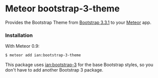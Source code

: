 Meteor bootstrap-3-theme
==================

Provides the Bootstrap Theme from [Bootstrap 3.3.1](http://getbootstrap.com) to your [Meteor](http://meteor.com) app.

### Installation

With Meteor 0.9:

```sh
$ meteor add ian:bootstrap-3-theme
```

This package uses [ian:bootstrap-3](https://github.com/ianmartorell/meteor-bootstrap-3) for the base Bootstrap styles, so you don't have to add another Bootstrap 3 package.